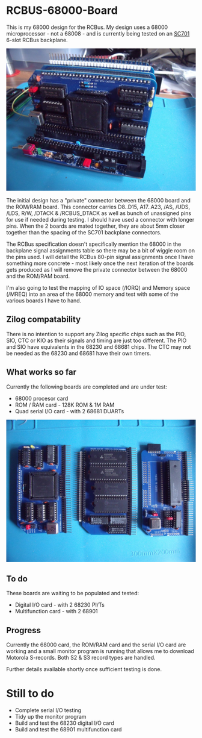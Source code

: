 # RCBUS-68000-Board

This is my 68000 design for the RCBus. My design uses a 68000 microprocessor - not a 68008 - and is currently being tested on an [SC701](https://smallcomputercentral.com/rcbus/sc700-series/sc701-rcbus-backplane/) 6-slot RCBus backplane.

![](./images/RCBus68000.JPG)

The initial design has a "private" connector between the 68000 board and the ROM/RAM board. This connector carries D8..D15, A17..A23, /AS, /UDS, /LDS, R/W, /DTACK & /RCBUS_DTACK as well as bunch of unassigned pins for use if needed during testing. I should have used a connector with longer pins. When the 2 boards are mated together, they are about 5mm closer together than the spacing of the SC701 backplane connectors.

The RCBus specification doesn't specifically mention the 68000 in the backplane signal assignments table so there may be a bit of wiggle room on the pins used. I will detail the RCBus 80-pin signal assignments once I have something more concrete - most likely once the next iteration of the boards gets produced as I will remove the private connector between the 68000 and the ROM/RAM board.

I'm also going to test the mapping of IO space (/IORQ) and Memory space (/MREQ) into an area of the 68000 memory and test with some of the various boards I have to hand.

## Zilog compatability
There is no intention to support any Zilog specific chips such as the PIO, SIO, CTC or KIO as their signals and timing are just too different. The PIO and SIO have equivalents in the 68230 and 68681 chips. The CTC may not be needed as the 68230 and 68681 have their own timers.

## What works so far
Currently the following boards are completed and are under test:
* 68000 procesor card
* ROM / RAM card - 128K ROM & 1M RAM
* Quad serial I/O card - with 2 68681 DUARTs

![](./images/RCBusBoards.JPG)

## To do
These boards are waiting to be populated and tested:
* Digital I/O card - with 2 68230 PI/Ts
* Multifunction card - with 2 68901

## Progress
Currently the 68000 card, the ROM/RAM card and the serial I/O card are working and a small monitor program is running that allows me to download Motorola S-records. Both S2 & S3 record types are handled.

Further details available shortly once sufficient testing is done.

# Still to do
* Complete serial I/O testing
* Tidy up the monitor program
* Build and test the 68230 digital I/O card
* Build and test the 68901 multifunction card
